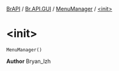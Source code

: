 [BrAPI](../../index.md) / [Br.API.GUI](../index.md) / [MenuManager](index.md) / [&lt;init&gt;](./-init-.md)

# &lt;init&gt;

`MenuManager()`

**Author**
Bryan_lzh

